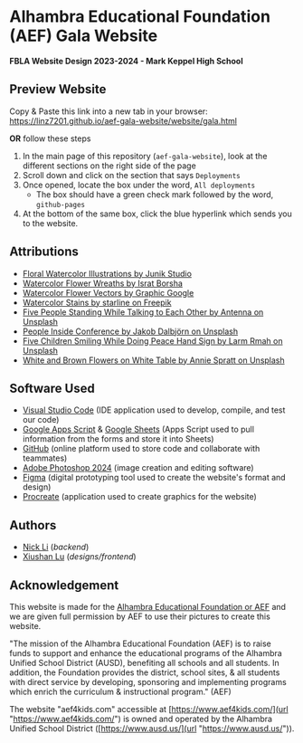 # Alhambra Educational Foundation (AEF) Gala Website
**FBLA Website Design 2023-2024 - Mark Keppel High School**

## Preview Website
Copy & Paste this link into a new tab in your browser: https://linz7201.github.io/aef-gala-website/website/gala.html

**OR** follow these steps
1. In the main page of this repository (`aef-gala-website`), look at the different sections on the right side of the page
2. Scroll down and click on the section that says `Deployments`
3. Once opened, locate the box under the word, `All deployments`
   - The box should have a green check mark followed by the word, `github-pages`
4. At the bottom of the same box, click the blue hyperlink which sends you to the website.

## Attributions
- [Floral Watercolor Illustrations  by Junik Studio](url "https://www.behance.net/JunikStudio")
- [Watercolor Flower Wreaths by Israt Borsha](url "https://www.behance.net/ijborshae157")
- [Watercolor Flower Vectors by Graphic Google](url "https://graphicgoogle.com/download/9-free-watercolor-flower-vectors-for-designers/")
- [Watercolor Stains by starline on Freepik](url "https://www.freepik.com/author/starline")
- [Five People Standing While Talking to Each Other by Antenna on Unsplash](url "https://unsplash.com/photos/five-person-standing-while-talking-each-other-ZDN-G1xBWHY")
- [People Inside Conference by Jakob Dalbjörn on Unsplash](url "https://unsplash.com/photos/people-inside-conference-cuKJre3nyYc")
- [Five Children Smiling While Doing Peace Hand Sign by Larm Rmah on Unsplash](url "https://unsplash.com/photos/five-children-smiling-while-doing-peace-hand-sign-AEaTUnvneik")
- [White and Brown Flowers on White Table by Annie Spratt on Unsplash](url "https://unsplash.com/photos/white-and-brown-flowers-on-white-table-TQSB-suJu1k")
  
## Software Used
- [Visual Studio Code](url "https://code.visualstudio.com/") (IDE application used to develop, compile, and test our code)
- [Google Apps Script](url "https://www.google.com/script/start/") & [Google Sheets](url "https://www.google.com/sheets/about/") (Apps Script used to pull information from the forms and store it into Sheets)
- [GitHub](url "https://github.com/") (online platform used to store code and collaborate with teammates)
- [Adobe Photoshop 2024](url "https://www.adobe.com/products/photoshop.html") (image creation and editing software)
- [Figma](url "https://www.figma.com/") (digital prototyping tool used to create the website's format and design)
- [Procreate](url "https://procreate.com/") (application used to create graphics for the website)

## Authors
- [Nick Li](url "https://github.com/linz7201") (*backend*)
- [Xiushan Lu](url "https://github.com/xiushanlu") (*designs/frontend*)

## Acknowledgement
This website is made for the [Alhambra Educational Foundation or AEF](url "https://www.aef4kids.com/") and we are given full permission by AEF to use their pictures to create this website.

"The mission of the Alhambra Educational Foundation (AEF) is to raise funds to support and enhance the educational programs of the Alhambra Unified School District (AUSD), benefiting all schools and all students. In addition, the Foundation provides the district, school sites, & all students with direct service by developing, sponsoring and implementing programs which enrich the curriculum & instructional program." (AEF)

The website "aef4kids.com" accessible at [https://www.aef4kids.com/](url "https://www.aef4kids.com/") is owned and operated by the Alhambra Unified School District ([https://www.ausd.us/](url "https://www.ausd.us/")).
